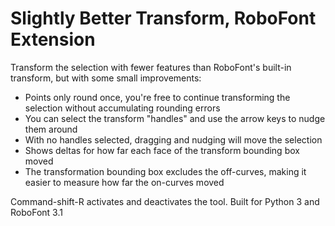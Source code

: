 # Slightly Better Transform, RoboFont Extension

Transform the selection with fewer features than RoboFont's built-in transform, but with some small improvements:
        
- Points only round once, you're free to continue transforming the selection without accumulating rounding errors
- You can select the transform "handles" and use the arrow keys to nudge them around
- With no handles selected, dragging and nudging will move the selection
- Shows deltas for how far each face of the transform bounding box moved
- The transformation bounding box excludes the off-curves, making it easier to measure how far the on-curves moved

Command-shift-R activates and deactivates the tool. Built for Python 3 and RoboFont 3.1
